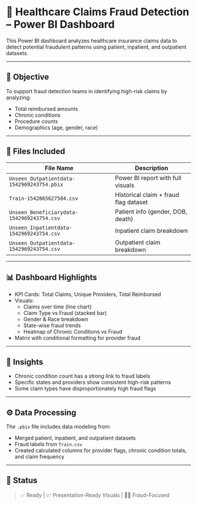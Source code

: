 # 🏥 Healthcare Claims Fraud Detection – Power BI Dashboard

This Power BI dashboard analyzes healthcare insurance claims data to detect potential fraudulent patterns using patient, inpatient, and outpatient datasets.

---

## 🎯 Objective

To support fraud detection teams in identifying high-risk claims by analyzing:
- Total reimbursed amounts
- Chronic conditions
- Procedure counts
- Demographics (age, gender, race)

---

## 📁 Files Included

| File Name                             | Description                            |
|--------------------------------------|----------------------------------------|
| `Unseen_Outpatientdata-1542969243754.pbix` | Power BI report with full visuals    |
| `Train-1542865627584.csv`            | Historical claim + fraud flag dataset |
| `Unseen_Beneficiarydata-1542969243754.csv` | Patient info (gender, DOB, death) |
| `Unseen_Inpatientdata-1542969243754.csv`   | Inpatient claim breakdown            |
| `Unseen_Outpatientdata-1542969243754.csv`  | Outpatient claim breakdown           |

---

## 📊 Dashboard Highlights

- KPI Cards: Total Claims, Unique Providers, Total Reimbursed
- Visuals:
  - Claims over time (line chart)
  - Claim Type vs Fraud (stacked bar)
  - Gender & Race breakdown
  - State-wise fraud trends
  - Heatmap of Chronic Conditions vs Fraud
- Matrix with conditional formatting for provider fraud

---

## 🧠 Insights

- Chronic condition count has a strong link to fraud labels  
- Specific states and providers show consistent high-risk patterns  
- Some claim types have disproportionately high fraud flags

---

## ⚙️ Data Processing

The `.pbix` file includes data modeling from:
- Merged patient, inpatient, and outpatient datasets
- Fraud labels from `Train.csv`
- Created calculated columns for provider flags, chronic condition totals, and claim frequency

---

## 📌 Status

> ✅ Ready | 📈 Presentation-Ready Visuals | 🕵️‍♂️ Fraud-Focused
